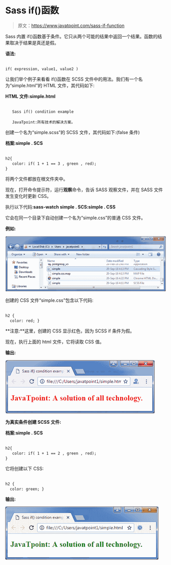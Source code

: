 # Sass if()函数

> 原文：<https://www.javatpoint.com/sass-if-function>

Sass 内置 if()函数基于条件。它只从两个可能的结果中返回一个结果。函数的结果取决于结果是真还是假。

**语法:**

```

if( expression, value1, value2 ) 

```

让我们举个例子来看看 if()函数在 SCSS 文件中的用法。我们有一个名为“simple.html”的 HTML 文件，其代码如下:

**HTML 文件:simple.html**

```

   Sass if() condition example

   JavaTpoint:所有技术的解决方案。

```

创建一个名为“simple.scss”的 SCSS 文件，其代码如下:(false 条件)

**档案:simple . SCS**

```

h2{
   color: if( 1 + 1 == 3 , green , red);
}

```

将两个文件都放在根文件夹中。

现在，打开命令提示符，运行**观察**命令，告诉 SASS 观察文件，并在 SASS 文件发生变化时更新 CSS。

执行以下代码:**sass-watch simple . SCS:simple . CSS**

它会在同一个目录下自动创建一个名为“simple.css”的普通 CSS 文件。

**例如:**

![Sass If function1](img/a9467052f1a1feabc076d364ad236295.png)

创建的 CSS 文件“simple.css”包含以下代码:

```

h2 {
  color: red; }

```

**注意:**这里，创建的 CSS 显示红色，因为 SCSS if 条件为假。

现在，执行上面的 html 文件，它将读取 CSS 值。

**输出:**

![Sass If function2](img/51d33545c98936f58978e3be431d35aa.png)

**为真实条件创建 SCSS 文件:**

**档案:simple . SCS**

```

h2{
   color: if( 1 + 1 == 2 , green , red);
}

```

它将创建以下 CSS:

```

h2 {
  color: green; }

```

**输出:**

![Sass If function3](img/10a1cd7985ce5bf8ecc4b3b48a52a497.png)
